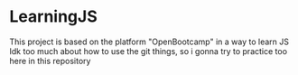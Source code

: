 # LearningJS
This project is based on the platform "OpenBootcamp" in a way to learn JS
Idk too much about how to use the git things, so i gonna try to practice too here in this repository
